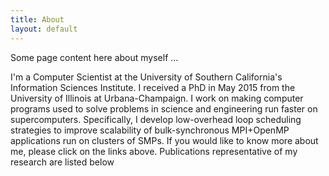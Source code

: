 ```yaml
---
title: About
layout: default
---
```


Some page content here about myself ...

I'm a Computer Scientist at the University of Southern California's Information Sciences Institute. I received a PhD in May 2015 from the University of Illinois at Urbana-Champaign. I work on making computer programs
           used to solve problems in science and engineering run
           faster on supercomputers. Specifically, I develop
           low-overhead loop scheduling strategies to improve
           scalability of bulk-synchronous MPI+OpenMP applications run
           on clusters of SMPs. If you
           would like to know more about me, please click on the links
           above. Publications representative of my research are
           listed below
